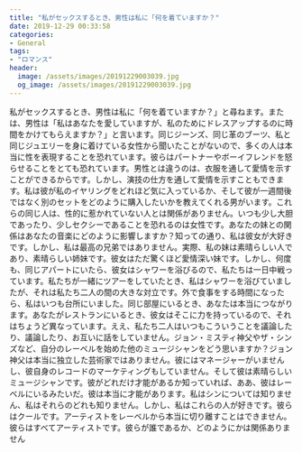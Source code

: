 ```yaml
---
title: "私がセックスするとき、男性は私に「何を着ていますか？"
date: 2019-12-29 00:33:58
categories:
- General
tags:
- "ロマンス"
header:
  image: /assets/images/20191229003039.jpg
  og_image: /assets/images/20191229003039.jpg
---
```


私がセックスするとき、男性は私に「何を着ていますか？」と尋ねます。または、男性は「私はあなたを愛していますが、私のためにドレスアップするのに時間をかけてもらえますか？」と言います。同じジーンズ、同じ革のブーツ、私と同じジュエリーを身に着けている女性から聞いたことがないので、多くの人は本当に性を表現することを恐れています。彼らはパートナーやボーイフレンドを怒らせることをとても恐れています。男性とは違うのは、衣服を通して愛情を示すことができるからです。しかし、演技の仕方を通して愛情を示すこともできます。私は彼が私のイヤリングをどれほど気に入っているか、そして彼が一週間後ではなく別のセットをどのように購入したいかを教えてくれる男がいます。これらの同じ人は、性的に惹かれていない人とは関係がありません。いつも少し大胆であったり、少しセクシーであることを恐れるのは女性です。あなたの妹との関係はあなたの音楽にどのように影響しますか？知っての通り、私は彼女が大好きです。しかし、私は最高の兄弟ではありません。実際、私の妹は素晴らしい人であり、素晴らしい姉妹です。彼女はただ驚くほど愛情深い妹です。しかし、何度も、同じアパートにいたら、彼女はシャワーを浴びるので、私たちは一日中戦っています。私たちが一緒にツアーをしていたとき、私はシャワーを浴びていましたが、それは私たち二人の間の大きな対立です。外で食事をする時間になったら、私はいつも台所にいました。同じ部屋にいるとき、あなたは本当につながります。あなたがレストランにいるとき、彼女はそこに力を持っているので、それはちょうど異なっています。ええ、私たち二人はいつもこういうことを議論したり、議論したり、お互いに話をしていません。ジョン・ミスティ神父やザ・シンズなど、自分のレーベルを始めた他のミュージシャンをどう思いますか？ジョン神父は本当に独立した芸術家ではありません。彼にはマネージャーがいませんし、彼自身のレコードのマーケティングもしていません。そして彼は素晴らしいミュージシャンです。彼がどれだけ才能があるか知っていれば、ああ、彼はレーベルにいるみたいだ。彼は本当に才能があります。私はシンについては知りません、私はそれらのどれも知りません。しかし、私はこれらの人が好きです。彼らはクールです。アーティストをレーベルから本当に切り離すことはできません。彼らはすべてアーティストです。彼らが誰であるか、どのようにかは関係ありません
